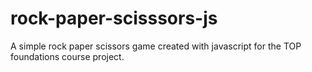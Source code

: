 # rock-paper-scisssors-js
A simple rock paper scissors game created with javascript for the TOP foundations course project.

